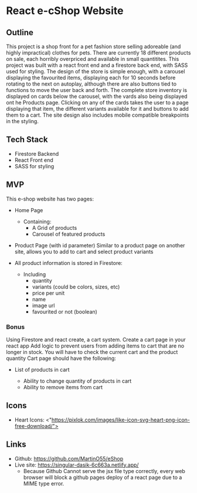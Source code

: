 # React e-cShop Website

## Outline

This project is a shop front for a pet fashion store selling adoreable (and highly impractical) clothes for pets. There are currently 18 different products on sale, each horribly overpriced and available in small quantitites. This project was built with a react front end and a firestore back end, with SASS used for styling. The design of the store is simple enough, with a carousel displaying the favourited items, displaying each for 10 seconds before rotating to the next on autoplay, although there are also buttons tied to functions to move the user back and forth. The complete store inventory is displayed on cards below the carousel, with the vards also being displayed ont he Products page. Clicking on any of the cards takes the user to a page displaying that item, the different variants available for it and buttons to add them to a cart. The site design also includes mobile compatible breakpoints in the styling.

## Tech Stack

- Firestore Backend
- React Front end
- SASS for styling

## MVP

This e-shop website has two pages:

- Home Page

  - Containing:
    - A Grid of products
    - Carousel of featured products

- Product Page (with id parameter) Similar to a product page on another site, allows you to add to cart and select product variants

- All product information is stored in Firestore:
  - Including
    - quantity
    - variants (could be colors, sizes, etc)
    - price per unit
    - name
    - image url
    - favourited or not (boolean)

### Bonus

Using Firestore and react create, a cart system. Create a cart page in your react app Add logic to prevent users from adding items to cart that are no longer in stock. You will have to check the current cart and the product quantity Cart page should have the following:

- List of products in cart

  - Ability to change quantity of products in cart
  - Ability to remove items from cart

## Icons

- Heart Icons: <"https://pixlok.com/images/like-icon-svg-heart-png-icon-free-download/">

## Links

- Github: <https://github.com/MartinO55/eShop>
- Live site: <https://singular-dasik-6c663a.netlify.app/>
  - Because Github Cannot serve the jsx file type correctly, every web browser will block a github pages deploy of a react page due to a MIME type error.
